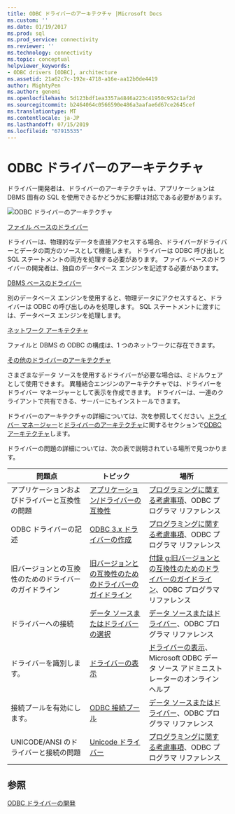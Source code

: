 ```yaml
---
title: ODBC ドライバーのアーキテクチャ |Microsoft Docs
ms.custom: ''
ms.date: 01/19/2017
ms.prod: sql
ms.prod_service: connectivity
ms.reviewer: ''
ms.technology: connectivity
ms.topic: conceptual
helpviewer_keywords:
- ODBC drivers [ODBC], architecture
ms.assetid: 21a62c7c-192e-4718-a16e-aa12b0de4419
author: MightyPen
ms.author: genemi
ms.openlocfilehash: 5d123bdf1ea3357a4846a223c41950c952c1af2d
ms.sourcegitcommit: b2464064c0566590e486a3aafae6d67ce2645cef
ms.translationtype: MT
ms.contentlocale: ja-JP
ms.lasthandoff: 07/15/2019
ms.locfileid: "67915535"
---
```

# <a name="odbc-driver-architecture"></a>ODBC ドライバーのアーキテクチャ
ドライバー開発者は、ドライバーのアーキテクチャは、アプリケーションは DBMS 固有の SQL を使用できるかどうかに影響は対応である必要があります。  
  
 ![ODBC ドライバーのアーキテクチャ](../../../odbc/reference/develop-driver/media/odbcdriverovruarch.gif "ODBCDriverOvruArch")  
  
 [ファイル ベースのドライバー](../../../odbc/reference/file-based-drivers.md)  
  
 ドライバーは、物理的なデータを直接アクセスする場合、ドライバーがドライバーとデータの両方のソースとして機能します。 ドライバーは ODBC 呼び出しと SQL ステートメントの両方を処理する必要があります。 ファイル ベースのドライバーの開発者は、独自のデータベース エンジンを記述する必要があります。  
  
 [DBMS ベースのドライバー](../../../odbc/reference/dbms-based-drivers.md)  
  
 別のデータベース エンジンを使用すると、物理データにアクセスすると、ドライバーは ODBC の呼び出しのみを処理します。 SQL ステートメントに渡すには、データベース エンジンを処理します。  
  
 [ネットワーク アーキテクチャ](../../../odbc/reference/network-example.md)  
  
 ファイルと DBMS の ODBC の構成は、1 つのネットワークに存在できます。  
  
 [その他のドライバーのアーキテクチャ](../../../odbc/reference/other-driver-architectures.md)  
  
 さまざまなデータ ソースを使用するドライバーが必要な場合は、ミドルウェアとして使用できます。 異種結合エンジンのアーキテクチャでは、ドライバーをドライバー マネージャーとして表示を作成できます。 ドライバーは、一連のクライアントで共有できる、サーバーにもインストールできます。  
  
 ドライバーのアーキテクチャの詳細については、次を参照してください。[ドライバー マネージャー](../../../odbc/reference/the-driver-manager.md)と[ドライバーのアーキテクチャ](../../../odbc/reference/driver-architecture.md)に関するセクションで[ODBC アーキテクチャ](../../../odbc/reference/odbc-architecture.md)します。  
  
 ドライバーの問題の詳細については、次の表で説明されている場所で見つかります。  
  
|問題点|トピック|場所|  
|-----------|-----------|--------------|  
|アプリケーションおよびドライバーと互換性の問題|[アプリケーション/ドライバーの互換性](../../../odbc/reference/develop-app/application-and-driver-compatibility.md)|[プログラミングに関する考慮事項](../../../odbc/reference/develop-app/programming-considerations.md)、ODBC プログラマ リファレンス|  
|ODBC ドライバーの記述|[ODBC 3.x ドライバーの作成](../../../odbc/reference/develop-app/writing-odbc-3-x-drivers.md)|[プログラミングに関する考慮事項](../../../odbc/reference/develop-app/programming-considerations.md)、ODBC プログラマ リファレンス|  
|旧バージョンとの互換性のためのドライバーのガイドライン|[旧バージョンとの互換性のためのドライバーのガイドライン](../../../odbc/reference/appendixes/appendix-g-driver-guidelines-for-backward-compatibility.md)|[付録 g:旧バージョンとの互換性のためのドライバーのガイドライン](../../../odbc/reference/appendixes/appendix-g-driver-guidelines-for-backward-compatibility.md)、ODBC プログラマ リファレンス|  
|ドライバーへの接続|[データ ソースまたはドライバーの選択](../../../odbc/reference/develop-app/choosing-a-data-source-or-driver.md)|[データ ソースまたはドライバー](../../../odbc/reference/develop-app/connecting-to-a-data-source-or-driver.md)、ODBC プログラマ リファレンス|  
|ドライバーを識別します。|[ドライバーの表示](../../../odbc/admin/viewing-drivers.md)|[ドライバーの表示](../../../odbc/admin/viewing-drivers.md)、Microsoft ODBC データ ソース アドミニストレーターのオンライン ヘルプ|  
|接続プールを有効にします。|[ODBC 接続プール](../../../odbc/reference/develop-app/driver-manager-connection-pooling.md)|[データ ソースまたはドライバー](../../../odbc/reference/develop-app/connecting-to-a-data-source-or-driver.md)、ODBC プログラマ リファレンス|  
|UNICODE/ANSI のドライバーと接続の問題|[Unicode ドライバー](../../../odbc/reference/develop-app/unicode-drivers.md)|[プログラミングに関する考慮事項](../../../odbc/reference/develop-app/programming-considerations.md)、ODBC プログラマ リファレンス|  
  
## <a name="see-also"></a>参照  
 [ODBC ドライバーの開発](../../../odbc/reference/develop-driver/developing-an-odbc-driver.md)
